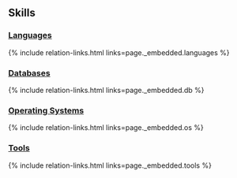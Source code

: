 ## Skills

<section markdown="1">

### [Languages](/languages/)

  <p>
  {% include relation-links.html links=page._embedded.languages %}
  </p>

</section>

<section markdown="1">

### [Databases](/db/)

  <p>
  {% include relation-links.html links=page._embedded.db %}
  </p>

</section>

<section markdown="1">  

### [Operating Systems](/os/)

  <p>
  {% include relation-links.html links=page._embedded.os %}
  </p>

</section>

<section markdown="1">  

### [Tools](/tools/)

  <p>
  {% include relation-links.html links=page._embedded.tools %}
  </p>

</section>